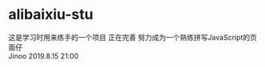 # alibaixiu-stu
这是学习时用来练手的一个项目 正在完善 努力成为一个熟练拼写JavaScript的页面仔  
                                                        Jinoo 2019.8.15 21:00
